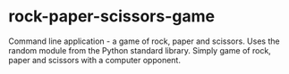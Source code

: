 # rock-paper-scissors-game
Command line application - a game of rock, paper and scissors.
Uses the random module from the Python standard library.
Simply game of rock, paper and scissors with a computer opponent.
